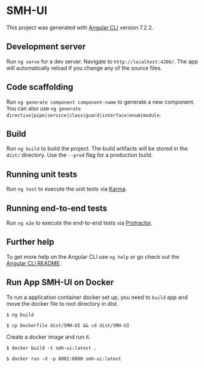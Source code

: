 # SMH-UI

This project was generated with [Angular CLI](https://github.com/angular/angular-cli) version 7.2.2.

## Development server

Run `ng serve` for a dev server. Navigate to `http://localhost:4200/`. The app will automatically reload if you change any of the source files.

## Code scaffolding

Run `ng generate component component-name` to generate a new component. You can also use `ng generate directive|pipe|service|class|guard|interface|enum|module`.

## Build

Run `ng build` to build the project. The build artifacts will be stored in the `dist/` directory. Use the `--prod` flag for a production build.

## Running unit tests

Run `ng test` to execute the unit tests via [Karma](https://karma-runner.github.io).

## Running end-to-end tests

Run `ng e2e` to execute the end-to-end tests via [Protractor](http://www.protractortest.org/).

## Further help

To get more help on the Angular CLI use `ng help` or go check out the [Angular CLI README](https://github.com/angular/angular-cli/blob/master/README.md).

## Run App SMH-UI on Docker

To run a application container docker set up, you need to `build` app and move the docker file to root directory in dist.

```
$ ng build
```

```
$ cp Dockerfile dist/SMH-UI && cd dist/SMH-UI
```

Create a docker image and run it.

```
$ docker build -t smh-ui:latest .
```

```
$ docker run -d -p 8082:8080 smh-ui:latest
```


